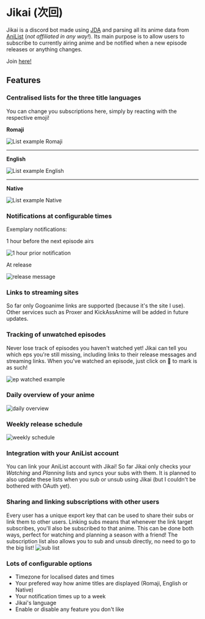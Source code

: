# Jikai (次回)
Jikai is a discord bot made using [JDA](https://github.com/DV8FromTheWorld/JDA) and parsing all its anime data from [AniList](https://anilist.co/) (*not affiliated in any way!*).
Its main purpose is to allow users to subscribe to currently airing anime and be notified when a new episode releases or anything changes.

Join [here!](https://discord.gg/Q42Aesn)

## Features
### Centralised lists for the three title languages
You can change you subscriptions here, simply by reacting with the respective emoji!

**Romaji**

![List example Romaji](https://raw.githubusercontent.com/XerRagnaroek/Jikai/dev/doc/listRomajiExample.jpg)
___
**English**

![List example English](https://raw.githubusercontent.com/XerRagnaroek/Jikai/dev/doc/listEnglishExample.jpg)
___
**Native**

![List example Native](https://raw.githubusercontent.com/XerRagnaroek/Jikai/dev/doc/listNativeExample.jpg)

### Notifications at configurable times
Exemplary notifications:

1 hour before the next episode airs

![1 hour prior notification](https://raw.githubusercontent.com/XerRagnaroek/Jikai/dev/doc/nextEpHourMsg.jpg)

At release

![release message](https://raw.githubusercontent.com/XerRagnaroek/Jikai/dev/doc/releaseExample.jpg)

### Links to streaming sites
So far only Gogoanime links are supported (because it's the site I use). Other services such as Proxer and KickAssAnime will be added in future updates.

### Tracking of unwatched episodes
Never lose track of episodes you haven't watched yet! Jikai can tell you which eps you're still missing, including links to their release messages and streaming links.
When you've watched an episode, just click on 👀 to mark is as such!

![ep watched example](https://raw.githubusercontent.com/XerRagnaroek/Jikai/dev/doc/epWatchedExample.gif)

### Daily overview of your anime
![daily overview](https://raw.githubusercontent.com/XerRagnaroek/Jikai/dev/doc/dailyExample.jpg)

### Weekly release schedule
![weekly schedule](https://raw.githubusercontent.com/XerRagnaroek/Jikai/dev/doc/weeklyExample.jpg)

### Integration with your AniList account
You can link your AniList account with Jikai!
So far Jikai only checks your *Watching* and *Planning* lists and syncs your subs with them.
It is planned to also update these lists when you sub or unsub using Jikai (but I couldn't be bothered with OAuth yet).

### Sharing and linking subscriptions with other users
Every user has a unique export key that can be used to share their subs or link them to other users.
Linking subs means that whenever the link target subscribes, you'll also be subscribed to that anime. This can be done both ways, perfect for watching and planning a season with a friend!
The subscription list also allows you to sub and unsub directly, no need to go to the big list!
![sub list](https://raw.githubusercontent.com/XerRagnaroek/Jikai/dev/doc/importSubsExample.gif)

### Lots of configurable options
* Timezone for localised dates and times
* Your prefered way how anime titles are displayed (Romaji, English or Native)
* Your notification times up to a week
* Jikai's language
* Enable or disable any feature you don't like
